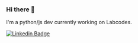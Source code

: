 ### Hi there 👋

I'm a python/js dev currently working on Labcodes.

[![Linkedin Badge](https://img.shields.io/badge/-MarcusAldrey-blue?style=flat-square&logo=Linkedin&logoColor=white&link=https://www.linkedin.com/in/marcusaldrey/)](https://www.linkedin.com/in/marcusaldrey/)

<!--
**MarcusAldrey/MarcusAldrey** is a ✨ _special_ ✨ repository because its `README.md` (this file) appears on your GitHub profile.

Here are some ideas to get you started:

- 🔭 I’m currently working on ...
- 🌱 I’m currently learning ...
- 👯 I’m looking to collaborate on ...
- 🤔 I’m looking for help with ...
- 💬 Ask me about ...
- 📫 How to reach me: ...
- 😄 Pronouns: ...
- ⚡ Fun fact: ...
-->
